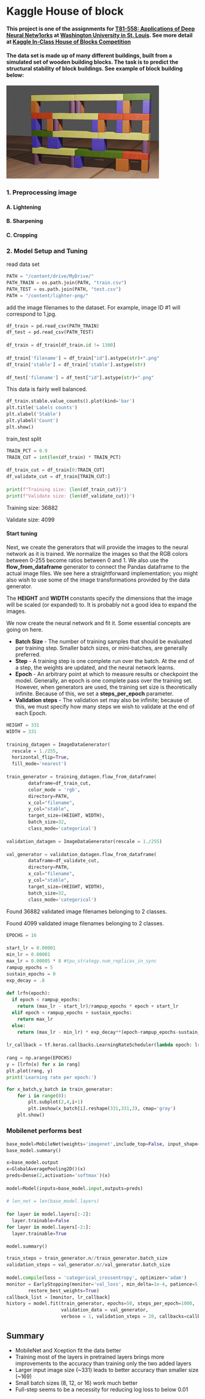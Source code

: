 # Kaggle House of block

#### This project is one of the assignments for [T81-558: Applications of Deep Neural Netw1orks](https://sites.wustl.edu/jeffheaton/t81-558/) at [Washington University in St. Louis](https://www.wustl.edu). See more detail at [Kaggle In-Class House of Blocks Competition](https://www.kaggle.com/c/applications-of-deep-learning-wustl-fall-2020) 
#### The data set is made up of many different buildings, built from a simulated set of wooden building blocks. The task is to predict the structural stability of block buildings. See example of block building below:
<img src="https://github.com/cassiezy/Kaggle_-House-of-block/blob/master/blocks-unstable.png" width = '400'>

### 1. Preprocessing image
#### A. Lightening
#### B. Sharpening
#### C. Cropping

### 2. Model Setup and Tuning

read data set
```Python
PATH = "/content/drive/MyDrive/"
PATH_TRAIN = os.path.join(PATH, "train.csv")
PATH_TEST = os.path.join(PATH, "test.csv")
PATH = "/content/lighter-png/"
```
add the image filenames to the dataset. For example, image ID #1 will correspond to 1.jpg.
```Python
df_train = pd.read_csv(PATH_TRAIN)
df_test = pd.read_csv(PATH_TEST)

df_train = df_train[df_train.id != 1300]

df_train['filename'] = df_train["id"].astype(str)+".png"
df_train['stable'] = df_train['stable'].astype(str)

df_test['filename'] = df_test["id"].astype(str)+".png"
```

This data is fairly well balanced.
```Python
df_train.stable.value_counts().plot(kind='bar')
plt.title('Labels counts')
plt.xlabel('Stable')
plt.ylabel('Count')
plt.show()
```

train_test split
```Python
TRAIN_PCT = 0.9
TRAIN_CUT = int(len(df_train) * TRAIN_PCT)

df_train_cut = df_train[0:TRAIN_CUT]
df_validate_cut = df_train[TRAIN_CUT:]

print(f"Training size: {len(df_train_cut)}")
print(f"Validate size: {len(df_validate_cut)}")
```
Training size: 36882

Validate size: 4099


#### Start tuning
Next, we create the generators that will provide the images to the neural network as it is trained.  We normalize the images so that the RGB colors between 0-255 become ratios between 0 and 1.  We also use the **flow_from_dataframe** generator to connect the Pandas dataframe to the actual image files. We see here a straightforward implementation; you might also wish to use some of the image transformations provided by the data generator.

The **HEIGHT** and **WIDTH** constants specify the dimensions that the image will be scaled (or expanded) to. It is probably not a good idea to expand the images.

We now create the neural network and fit it. Some essential concepts are going on here.

+ **Batch Size** - The number of training samples that should be evaluated per training step. Smaller batch sizes, or mini-batches, are generally preferred.
+ **Step** - A training step is one complete run over the batch. At the end of a step, the weights are updated, and the neural network learns.
+ **Epoch** - An arbitrary point at which to measure results or checkpoint the model. Generally, an epoch is one complete pass over the training set. However, when generators are used, the training set size is theoretically infinite. Because of this, we set a **steps_per_epoch** parameter.
+ **Validation steps** - The validation set may also be infinite; because of this, we must specify how many steps we wish to validate at the end of each Epoch.

```Python
HEIGHT = 331
WIDTH = 331

training_datagen = ImageDataGenerator(
  rescale = 1./255,
  horizontal_flip=True,
  fill_mode='nearest')

train_generator = training_datagen.flow_from_dataframe(
        dataframe=df_train_cut,
        color_mode = 'rgb',
        directory=PATH,
        x_col="filename",
        y_col="stable",
        target_size=(HEIGHT, WIDTH),
        batch_size=32,
        class_mode='categorical')

validation_datagen = ImageDataGenerator(rescale = 1./255)

val_generator = validation_datagen.flow_from_dataframe(
        dataframe=df_validate_cut,
        directory=PATH,
        x_col="filename",
        y_col="stable",
        target_size=(HEIGHT, WIDTH),
        batch_size=32,
        class_mode='categorical')
```
Found 36882 validated image filenames belonging to 2 classes.

Found 4099 validated image filenames belonging to 2 classes.

```Python
EPOCHS = 16

start_lr = 0.00001
min_lr = 0.00001
max_lr = 0.00005 * 8 #tpu_strategy.num_replicas_in_sync
rampup_epochs = 5
sustain_epochs = 0
exp_decay = .8

def lrfn(epoch):
  if epoch < rampup_epochs:
    return (max_lr - start_lr)/rampup_epochs * epoch + start_lr
  elif epoch < rampup_epochs + sustain_epochs:
    return max_lr
  else:
    return (max_lr - min_lr) * exp_decay**(epoch-rampup_epochs-sustain_epochs) + min_lr
    
lr_callback = tf.keras.callbacks.LearningRateScheduler(lambda epoch: lrfn(epoch), verbose=True)

rang = np.arange(EPOCHS)
y = [lrfn(x) for x in rang]
plt.plot(rang, y)
print('Learning rate per epoch:')
```

```Python
for x_batch,y_batch in train_generator:
    for i in range(8):
        plt.subplot(2,4,i+1)
        plt.imshow(x_batch[i].reshape(331,331,3), cmap='gray')
    plt.show()
```

### Mobilenet performs best
```Python
base_model=MobileNet(weights='imagenet',include_top=False, input_shape=(331,331,3)) 
base_model.summary()
```

```Python
x=base_model.output
x=GlobalAveragePooling2D()(x)
preds=Dense(2,activation='softmax')(x)

model=Model(inputs=base_model.input,outputs=preds)

# len_net = len(base_model.layers)

for layer in model.layers[:-2]:
  layer.trainable=False
for layer in model.layers[-2:]:
  layer.trainable=True

model.summary()
```

```Python
train_steps = train_generator.n//train_generator.batch_size
validation_steps = val_generator.n//val_generator.batch_size

model.compile(loss = 'categorical_crossentropy', optimizer='adam')
monitor = EarlyStopping(monitor='val_loss', min_delta=1e-4, patience=5, verbose=1, mode='auto',
        restore_best_weights=True)
callback_list = [monitor, lr_callback]
history = model.fit(train_generator, epochs=50, steps_per_epoch=1000,
                    validation_data = val_generator, 
                    verbose = 1, validation_steps = 20, callbacks=callback_list)
```

## Summary
+ MobileNet and Xception fit the data better
+ Training most of the layers in pretrained layers brings more improvements to the accuracy than training only the two added layers
+ Larger input image size (~331) leads to better accuracy than smaller size (~169)
+ Small batch sizes (8, 12, or 16) work much better
+ Full-step seems to be a necessity for reducing log loss to below 0.01
